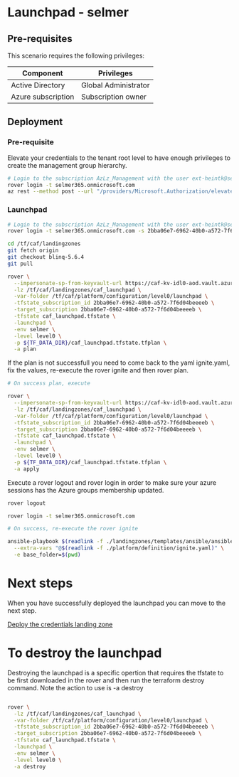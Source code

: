 # Launchpad - selmer

## Pre-requisites

This scenario requires the following privileges:

| Component          | Privileges           |
|--------------------|----------------------|
| Active Directory   | Global Administrator |
| Azure subscription | Subscription owner   |

## Deployment

### Pre-requisite

Elevate your credentials to the tenant root level to have enough privileges to create the management group hierarchy.

```bash
# Login to the subscription AzLz_Management with the user ext-heintk@selmer365.onmicrosoft.com
rover login -t selmer365.onmicrosoft.com
az rest --method post --url "/providers/Microsoft.Authorization/elevateAccess?api-version=2016-07-01"

```

### Launchpad

```bash
# Login to the subscription AzLz_Management with the user ext-heintk@selmer365.onmicrosoft.com
rover login -t selmer365.onmicrosoft.com -s 2bba06e7-6962-40b0-a572-7f6d04beeeeb

cd /tf/caf/landingzones
git fetch origin
git checkout blinq-5.6.4
git pull

rover \
  --impersonate-sp-from-keyvault-url https://caf-kv-idl0-aod.vault.azure.net/ \
  -lz /tf/caf/landingzones/caf_launchpad \
  -var-folder /tf/caf/platform/configuration/level0/launchpad \
  -tfstate_subscription_id 2bba06e7-6962-40b0-a572-7f6d04beeeeb \
  -target_subscription 2bba06e7-6962-40b0-a572-7f6d04beeeeb \
  -tfstate caf_launchpad.tfstate \
  -launchpad \
  -env selmer \
  -level level0 \
  -p ${TF_DATA_DIR}/caf_launchpad.tfstate.tfplan \
  -a plan

```

If the plan is not successfull you need to come back to the yaml ignite.yaml, fix the values, re-execute the rover ignite and then rover plan.


```bash 
# On success plan, execute

rover \
  --impersonate-sp-from-keyvault-url https://caf-kv-idl0-aod.vault.azure.net/ \
  -lz /tf/caf/landingzones/caf_launchpad \
  -var-folder /tf/caf/platform/configuration/level0/launchpad \
  -tfstate_subscription_id 2bba06e7-6962-40b0-a572-7f6d04beeeeb \
  -target_subscription 2bba06e7-6962-40b0-a572-7f6d04beeeeb \
  -tfstate caf_launchpad.tfstate \
  -launchpad \
  -env selmer \
  -level level0 \
  -p ${TF_DATA_DIR}/caf_launchpad.tfstate.tfplan \
  -a apply

```

Execute a rover logout and rover login in order to make sure your azure sessions has the Azure groups membership updated.

```bash
rover logout

rover login -t selmer365.onmicrosoft.com

# On success, re-execute the rover ignite

ansible-playbook $(readlink -f ./landingzones/templates/ansible/ansible.yaml) \
  --extra-vars "@$(readlink -f ./platform/definition/ignite.yaml)" \
  -e base_folder=$(pwd)

```

# Next steps

When you have successfully deployed the launchpad you can  move to the next step.

 [Deploy the credentials landing zone](../credentials/readme.md)


# To destroy the launchpad

Destroying the launchpad is a specific opertion that requires the tfstate to be first downloaded in the rover and then run the terraform destroy command. Note the action to use is -a destroy

```bash

rover \
  -lz /tf/caf/landingzones/caf_launchpad \
  -var-folder /tf/caf/platform/configuration/level0/launchpad \
  -tfstate_subscription_id 2bba06e7-6962-40b0-a572-7f6d04beeeeb \
  -target_subscription 2bba06e7-6962-40b0-a572-7f6d04beeeeb \
  -tfstate caf_launchpad.tfstate \
  -launchpad \
  -env selmer \
  -level level0 \
  -a destroy

```